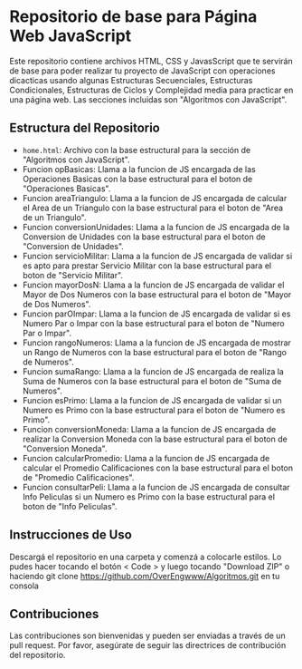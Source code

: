 
# Repositorio de base para Página Web JavaScript

Este repositorio contiene archivos HTML, CSS y JavasScript que te servirán de base para poder realizar tu proyecto de JavaScript con operaciones dicacticas usando algunas Estructuras Secuenciales, Estructuras Condicionales, Estructuras de Ciclos y Complejidad media para practicar en una página web. Las secciones incluidas son "Algoritmos con JavaScript".

## Estructura del Repositorio

-   `home.html`: Archivo con la base estructural para la sección de "Algoritmos con JavaScript".
-   Funcion opBasicas: Llama a la funcion de JS encargada de las Operaciones Basicas con la base estructural para el boton de "Operaciones Basicas".
-   Funcion areaTriangulo: Llama a la funcion de JS encargada de calcular el Area de un Triangulo con la base estructural para el boton de "Area de un Triangulo".
-   Funcion conversionUnidades: Llama a la funcion de JS encargada de la Conversion de Unidades con la base estructural para el boton de "Conversion de Unidades".
-   Funcion servicioMilitar: Llama a la funcion de JS encargada de validar si es apto para prestar Servicio Militar con la base estructural para el boton de "Servicio Militar".
-   Funcion mayorDosN: Llama a la funcion de JS encargada de validar el Mayor de Dos Numeros con la base estructural para el boton de "Mayor de Dos Numeros".
-   Funcion parOImpar: Llama a la funcion de JS encargada de validar si es Numero Par o Impar con la base estructural para el boton de "Numero Par o Impar".
-   Funcion rangoNumeros: Llama a la funcion de JS encargada de mostrar un Rango de Numeros con la base estructural para el boton de "Rango de Numeros".
-   Funcion sumaRango: Llama a la funcion de JS encargada de realiza la Suma de Numeros con la base estructural para el boton de "Suma de Numeros".
-   Funcion esPrimo: Llama a la funcion de JS encargada de validar si un Numero es Primo con la base estructural para el boton de "Numero es Primo".
-   Funcion conversionMoneda: Llama a la funcion de JS encargada de realizar la Conversion Moneda con la base estructural para el boton de "Conversion Moneda".
-   Funcion calcularPromedio: Llama a la funcion de JS encargada de calcular el Promedio Calificaciones con la base estructural para el boton de "Promedio Calificaciones".
-   Funcion consultarPeli: Llama a la funcion de JS encargada de consultar Info Peliculas si un Numero es Primo con la base estructural para el boton de "Info Peliculas".
## Instrucciones de Uso

Descargá el repositorio en una carpeta y comenzá a colocarle estilos. Lo pudes hacer tocando el botón < Code > y luego tocando "Download ZIP" o haciendo git clone https://github.com/OverEngwww/Algoritmos.git en tu consola

## Contribuciones

Las contribuciones son bienvenidas y pueden ser enviadas a través de un pull request. Por favor, asegúrate de seguir las directrices de contribución del repositorio.
